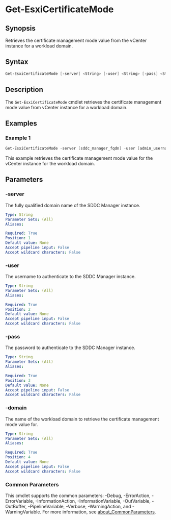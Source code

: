 # Get-EsxiCertificateMode

## Synopsis

Retrieves the certificate management mode value from the vCenter instance for a workload domain.

## Syntax

```powershell
Get-EsxiCertificateMode [-server] <String> [-user] <String> [-pass] <String> [-domain] <String> [<CommonParameters>]
```

## Description

The `Get-EsxiCertificateMode` cmdlet retrieves the certificate management mode value from vCenter instance for a workload domain.

## Examples

### Example 1

```powershell
Get-EsxiCertificateMode -server [sddc_manager_fqdn] -user [admin_username] -pass [admin_password] -domain [workload_domain_name]
```

This example retrieves the certificate management mode value for the vCenter instance for the workload domain.

## Parameters

### -server

The fully qualified domain name of the SDDC Manager instance.

```yaml
Type: String
Parameter Sets: (All)
Aliases:

Required: True
Position: 1
Default value: None
Accept pipeline input: False
Accept wildcard characters: False
```

### -user

The username to authenticate to the SDDC Manager instance.

```yaml
Type: String
Parameter Sets: (All)
Aliases:

Required: True
Position: 2
Default value: None
Accept pipeline input: False
Accept wildcard characters: False
```

### -pass

The password to authenticate to the SDDC Manager instance.

```yaml
Type: String
Parameter Sets: (All)
Aliases:

Required: True
Position: 3
Default value: None
Accept pipeline input: False
Accept wildcard characters: False
```

### -domain

The name of the workload domain to retrieve the certificate management mode value for.

```yaml
Type: String
Parameter Sets: (All)
Aliases:

Required: True
Position: 4
Default value: None
Accept pipeline input: False
Accept wildcard characters: False
```

### Common Parameters

This cmdlet supports the common parameters: -Debug, -ErrorAction, -ErrorVariable, -InformationAction, -InformationVariable, -OutVariable, -OutBuffer, -PipelineVariable, -Verbose, -WarningAction, and -WarningVariable. For more information, see [about_CommonParameters](http://go.microsoft.com/fwlink/?LinkID=113216).
